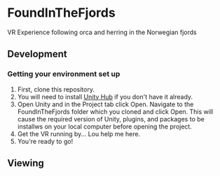 # FoundInTheFjords
VR Experience following orca and herring in the Norwegian fjords

## Development
### Getting your environment set up
1. First, clone this repository.
1. You will need to install [Unity Hub](https://unity.com/download) if you don't have it already.
1. Open Unity and in the Project tab click Open. Navigate to the FoundInTheFjords folder which you cloned and click Open. This will cause the required version of Unity, plugins, and packages to be installws on your local computer before opening the project.
1. Get the VR running by... Lou help me here.
1. You're ready to go!

## Viewing
